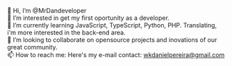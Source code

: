 👋 Hi, I’m @MrDandeveloper <br>
👀 I’m interested in get my first oportunity as a developer.<br>
🌱 I’m currently learning JavaScript, TypeScript, Python, PHP. Translating, i'm more interested in the back-end area.<br>
💞️ I’m looking to collaborate on opensource projects and inovations of our great community.<br>
📫 How to reach me: Here's my e-mail contact: wkdanielpereira@gmail.com

<!---
MrDandeveloper/MrDandeveloper is a ✨ special ✨ repository because its `README.md` (this file) appears on your GitHub profile.
You can click the Preview link to take a look at your changes.
--->
